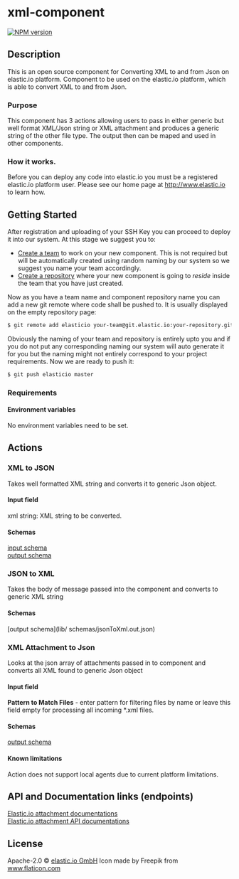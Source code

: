 
# xml-component
[![NPM version][npm-image]][npm-url]

## Description
This is an open source component for Converting XML to and from Json on elastic.io platform.
Component to be used on the elastic.io platform, which is able to convert XML to and from Json. 
### Purpose
This component has 3 actions allowing users to pass in either generic but well format XML/Json string or XML attachment and produces a generic string of the other file type. The output then can be maped and used in other components. 

### How it works. 
Before you can deploy any code into elastic.io you must be a registered elastic.io platform user. Please see our home page at http://www.elastic.io to learn how.

## Getting Started

After registration and uploading of your SSH Key you can proceed to deploy it into our system. At this stage we suggest you to:
* [Create a team](http://docs.elastic.io/docs/teams) to work on your new component. This is not required but will be automatically created using random naming by our system so we suggest you name your team accordingly.
* [Create a repository](http://docs.elastic.io/docs/component-repositories) where your new component is going to *reside* inside the team that you have just created.

Now as you have a team name and component repository name you can add a new git remote where code shall be pushed to. It is usually displayed on the empty repository page:

```bash
$ git remote add elasticio your-team@git.elastic.io:your-repository.git
```

Obviously the naming of your team and repository is entirely upto you and if you do not put any corresponding naming our system will auto generate it for you but the naming might not entirely correspond to your project requirements.
Now we are ready to push it:

```bash
$ git push elasticio master
```

### Requirements
#### Environment variables 
No environment variables need to be set.

## Actions

### XML to JSON
Takes well formatted XML string and converts it to generic Json object.
#### Input field
xml string: XML string to be converted. 

#### Schemas 
[input schema](lib/schemas/xmlToJson.in.json) \
[output schema](lib/schemas/xmlToJson.out.json)


### JSON to XML 
Takes the body of message passed into the component and converts to generic XML string 

#### Schemas 
[output schema](lib/  schemas/jsonToXml.out.json)

### XML Attachment to Json
Looks at the json array of attachments passed in to component and converts all XML found to generic Json object 

#### Input field
**Pattern to Match Files** - enter pattern for filtering files by name or leave this field empty for processing all incoming *.xml files.

#### Schemas
[output schema](ib/schemas/xmlToJson.out.json)

#### Known limitations
Action does not support local agents due to current platform limitations.
  
## <System> API and Documentation links (endpoints)
[Elastic.io attachment documentations](https://support.elastic.io/support/solutions/articles/14000057806-working-with-binary-data-attachments-) \
[Elastic.io attachment API documentations](https://api.elastic.io/v2/docs/#resources)

## License

Apache-2.0 © [elastic.io GmbH](https://elastic.io)
Icon made by Freepik from www.flaticon.com 

[npm-image]: https://badge.fury.io/js/xml-component.svg
[npm-url]: https://npmjs.org/package/xml-component
[travis-image]: https://travis-ci.org/elasticio/xml-component.svg?branch=master
[travis-url]: https://travis-ci.org/elasticio/xml-component
